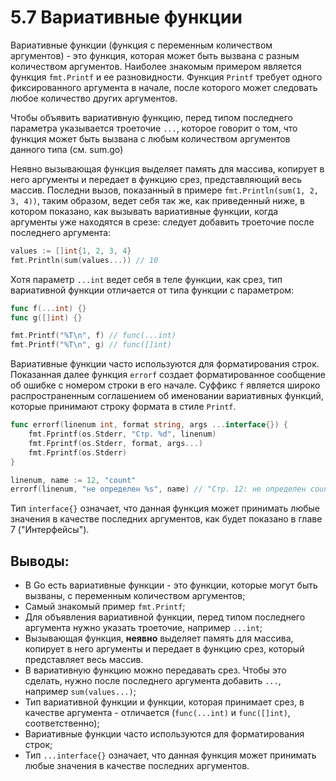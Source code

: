 # 5.7 Вариативные функции

Вариативные функции (функция с переменным количеством аргументов) - это функция, которая может быть вызвана с разным
количеством аргументов. Наиболее знакомым примером является функция `fmt.Printf` и ее разновидности. Функция `Printf`
требует одного фиксированного аргумента в начале, после которого может следовать любое количество других аргументов.

Чтобы объявить вариативную функцию, перед типом последнего параметра указывается троеточие `...`, которое говорит о том,
что функция может быть вызвана с любым количеством аргументов данного типа (см. sum.go)

Неявно вызывающая функция выделяет память для массива, копирует в него аргументы и передает в функцию срез,
представляющий весь массив. Последни вызов, показанный в примере `fmt.Println(sum(1, 2, 3, 4))`, таким образом, ведет
себя так же, как приведенный ниже, в котором показано, как вызывать вариативные функции, когда аргументы уже находятся
в срезе: следует добавить троеточие после последнего аргумента:

``` go
values := []int{1, 2, 3, 4}
fmt.Println(sum(values...)) // 10
```

Хотя параметр `...int` ведет себя в теле функции, как срез, тип вариативной функции отличается от типа функции с
параметром:

``` go
func f(...int) {}
func g([]int) {}

fmt.Printf("%T\n", f) // func(...int)
fmt.Printf("%T\n", g) // func([]int)
```

Вариативные функции часто используются для форматирования строк. Показанная далее функция `errorf` создает
форматированное сообщение об ошибке с номером строки в его начале. Суффикс `f` является широко распространенным
соглашением об именовании вариативных функций, которые принимают строку формата в стиле `Printf`.

``` go
func errorf(linenum int, format string, args ...interface{}) {
    fmt.Fprintf(os.Stderr, "Стр. %d", linenum)
    fmt.Fprintf(os.Stderr, format, args...)
    fmt.Fprintf(os.Stderr)
}

linenum, name := 12, "count"
errorf(linenum, "не определен %s", name) // "Стр. 12: не определен count"
```

Тип `interface{}` означает, что данная функция может принимать любые значения в качестве последних аргументов, как будет
показано в главе 7 ("Интерфейсы").

## Выводы:

* В Go есть вариативные функции - это функции, которые могут быть вызваны, с переменным количеством аргументов;
* Самый знакомый пример `fmt.Printf`;
* Для объявления вариативной функции, перед типом последнего аргумента нужно указать троеточие, например `...int`;
* Вызывающая функция, **неявно** выделяет память для массива, копирует в него аргументы и передает в функцию срез,
  который представляет весь массив.
* В вариативную функцию можно передавать срез. Чтобы это сделать, нужно после последнего аргумента добавить `...`,
  например `sum(values...)`;
* Тип вариативной функции и функции, которая принимает срез, в качестве аргумента - отличается 
(`func(...int)` и `func([]int)`, соответственно);
* Вариативные функции часто используются для форматирования строк;
* Тип `...interface{}` означает, что данная функция может принимать любые значения в качестве последних аргументов.